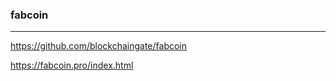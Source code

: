 ### fabcoin
---
https://github.com/blockchaingate/fabcoin

https://fabcoin.pro/index.html

```
```

```
```

```
```


